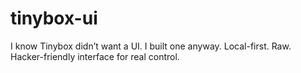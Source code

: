 # tinybox-ui
I know Tinybox didn’t want a UI. I built one anyway. Local-first. Raw. Hacker-friendly interface for real control.
